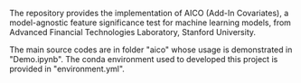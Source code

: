 The repository provides the implementation of AICO (Add-In Covariates), a model-agnostic feature significance test for machine learning models, from Advanced Financial Technologies Laboratory, Stanford University.

The main source codes are in folder "aico" whose usage is demonstrated in "Demo.ipynb". The conda environment used to developed this project is provided in "environment.yml".